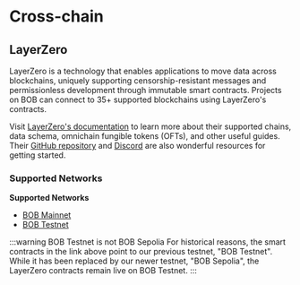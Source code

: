 # Cross-chain

## LayerZero

LayerZero is a technology that enables applications to move data across blockchains, uniquely supporting censorship-resistant messages and permissionless development through immutable smart contracts. Projects on BOB can connect to 35+ supported blockchains using LayerZero's contracts.

Visit [LayerZero's documentation](https://docs.layerzero.network/v2) to learn more about their supported chains, data schema, omnichain fungible tokens (OFTs), and other useful guides. Their [GitHub repository](https://github.com/LayerZero-Labs) and [Discord](https://discord-layerzero.netlify.app/discord) are also wonderful resources for getting started.

### Supported Networks

**Supported Networks**

- [BOB Mainnet](https://docs.layerzero.network/v2/developers/evm/technical-reference/deployed-contracts#bob)
- [BOB Testnet](https://docs.layerzero.network/v2/developers/evm/technical-reference/deployed-contracts#bob-testnet)

:::warning BOB Testnet is not BOB Sepolia
For historical reasons, the smart contracts in the link above point to our previous testnet, "BOB Testnet". While it has been replaced by our newer testnet, "BOB Sepolia", the LayerZero contracts remain live on BOB Testnet.
:::
